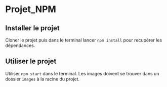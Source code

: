 # Projet_NPM

## Installer le projet
Cloner le projet puis dans le terminal lancer `npm install` pour recupérer les dépendances.

## Utiliser le projet 
Utiliser `npm start` dans le terminal. Les images doivent se trouver dans un dossier `images` à la racine du projet.

